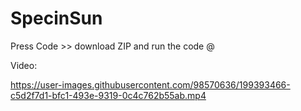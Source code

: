 # SpecinSun
Press Code >> download ZIP and run the code @

Video: 

https://user-images.githubusercontent.com/98570636/199393466-c5d2f7d1-bfc1-493e-9319-0c4c762b55ab.mp4

